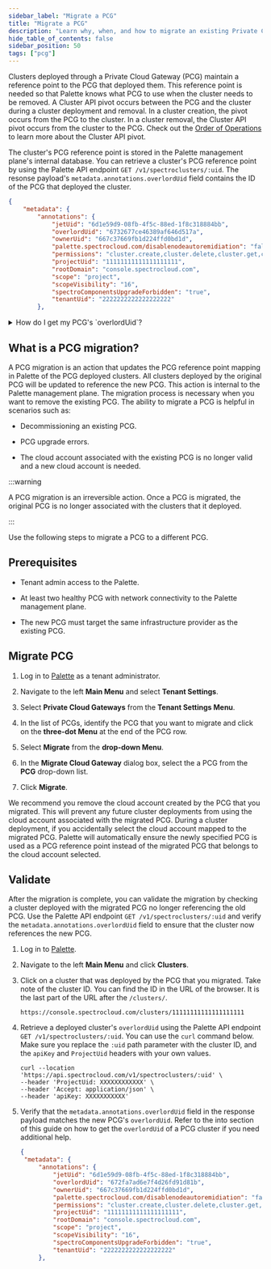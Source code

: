 ```yaml
---
sidebar_label: "Migrate a PCG"
title: "Migrate a PCG"
description: "Learn why, when, and how to migrate an existing Private Cloud Gateway (PCG) to a differnt PCG."
hide_table_of_contents: false
sidebar_position: 50
tags: ["pcg"]
---
```


Clusters deployed through a Private Cloud Gateway (PCG) maintain a reference point to the PCG that deployed them. This
reference point is needed so that Palette knows what PCG to use when the cluster needs to be removed. A Cluster API
pivot occurs between the PCG and the cluster during a cluster deployment and removal. In a cluster creation, the pivot
occurs from the PCG to the cluster. In a cluster removal, the Cluster API pivot occurs from the cluster to the PCG.
Check out the [Order of Operations](../../../architecture/orchestration-spectrocloud.md) to learn more about the Cluster
API pivot.

The cluster's PCG reference point is stored in the Palette management plane's internal database. You can retrieve a
cluster's PCG reference point by using the Palette API endpoint `GET /v1/spectroclusters/:uid`. The resonse payload's
`metadata.annotations.overlordUid` field contains the ID of the PCG that deployed the cluster.

```json hideClipboard {5}
{
    "metadata": {
        "annotations": {
            "jetUid": "6d1e59d9-08fb-4f5c-88ed-1f8c318884bb",
            "overlordUid": "6732677ce46389af646d517a",
            "ownerUid": "667c37669fb1d224ffd0bd1d",
            "palette.spectrocloud.com/disablenodeautoremidiation": "false",
            "permissions": "cluster.create,cluster.delete,cluster.get,cluster.import,cluster.list,cluster.update,tag.update",
            "projectUid": "11111111111111111111",
            "rootDomain": "console.spectrocloud.com",
            "scope": "project",
            "scopeVisibility": "16",
            "spectroComponentsUpgradeForbidden": "true",
            "tenantUid": "2222222222222222222"
        },
```

<details>
<summary>How do I get my PCG's `overlordUid`?</summary>

The `overlordUid` is a unique identifier of the PCG that deployed the cluster. However, this value is different from the
actual cluster ID of the PCG. To retrieve a PCG cluster's `overlordUid` use the following kubectl command on the PCG
cluster.

```shell
kubectl get configmap overlord-config --namespace=jet-system --output=jsonpath='{.data.overlord-config\.yaml}' | grep 'overlordUid:' | sed 's/overlordUid: //'
```

You will get the `overlordUid` of the PCG cluster.

```text hideClipboard
6732677ce46389af646d517a
```

</details>

## What is a PCG migration?

A PCG migration is an action that updates the PCG reference point mapping in Palette of the PCG deployed clusters. All
clusters deployed by the original PCG will be updated to reference the new PCG. This action is internal to the Palette
management plane. The migration process is necessary when you want to remove the existing PCG. The ability to migrate a
PCG is helpful in scenarios such as:

- Decommissioning an existing PCG.

- PCG upgrade errors.

- The cloud account associated with the existing PCG is no longer valid and a new cloud account is needed.

:::warning

A PCG migration is an irreversible action. Once a PCG is migrated, the original PCG is no longer associated with the
clusters that it deployed.

:::

Use the following steps to migrate a PCG to a different PCG.

## Prerequisites

- Tenant admin access to the Palette.

- At least two healthy PCG with network connectivity to the Palette management plane.

- The new PCG must target the same infrastructure provider as the existing PCG.

## Migrate PCG

1. Log in to [Palette](https://console.spectrocloud.com) as a tenant administrator.

2. Navigate to the left **Main Menu** and select **Tenant Settings**.

3. Select **Private Cloud Gateways** from the **Tenant Settings Menu**.

4. In the list of PCGs, identify the PCG that you want to migrate and click on the **three-dot Menu** at the end of the
   PCG row.

5. Select **Migrate** from the **drop-down Menu**.

6. In the **Migrate Cloud Gateway** dialog box, select the a PCG from the **PCG** drop-down list.

7. Click **Migrate**.

We recommend you remove the cloud account created by the PCG that you migrated. This will prevent any future cluster
deployments from using the cloud account associated with the migrated PCG. During a cluster deployment, if you
accidentally select the cloud account mapped to the migrated PCG. Palette will automatically ensure the newly specified
PCG is used as a PCG reference point instead of the migrated PCG that belongs to the cloud account selected.

## Validate

After the migration is complete, you can validate the migration by checking a cluster deployed with the migrated PCG no
longer referencing the old PCG. Use the Palette API endpoint `GET /v1/spectroclusters/:uid` and verify the
`metadata.annotations.overlordUid` field to ensure that the cluster now references the new PCG.

1. Log in to [Palette](https://console.spectrocloud.com).

2. Navigate to the left **Main Menu** and click **Clusters**.

3. Click on a cluster that was deployed by the PCG that you migrated. Take note of the cluster ID. You can find the ID
   in the URL of the browser. It is the last part of the URL after the `/clusters/`.

   ```text hideClipboard
   https://console.spectrocloud.com/clusters/11111111111111111111
   ```

4. Retrieve a deployed cluster's `overlordUid` using the Palette API endpoint `GET /v1/spectroclusters/:uid`. You can
   use the `curl` command below. Make sure you replace the `:uid` path parameter with the cluster ID, and the `apiKey`
   and `ProjectUid` headers with your own values.

   ```shell hideClipboard
   curl --location 'https://api.spectrocloud.com/v1/spectroclusters/:uid' \
   --header 'ProjectUid: XXXXXXXXXXXX' \
   --header 'Accept: application/json' \
   --header 'apiKey: XXXXXXXXXXX'
   ```

5. Verify that the `metadata.annotations.overlordUid` field in the response payload matches the new PCG's `overlordUid`.
   Refer to the into section of this guide on how to get the `overlordUid` of a PCG cluster if you need additional help.

   ```json hideClipboard {5}
   {
    "metadata": {
        "annotations": {
            "jetUid": "6d1e59d9-08fb-4f5c-88ed-1f8c318884bb",
            "overlordUid": "672fa7ad6e7f4d26fd91d81b",
            "ownerUid": "667c37669fb1d224ffd0bd1d",
            "palette.spectrocloud.com/disablenodeautoremidiation": "false",
            "permissions": "cluster.create,cluster.delete,cluster.get,cluster.import,cluster.list,cluster.update,tag.update",
            "projectUid": "11111111111111111111",
            "rootDomain": "console.spectrocloud.com",
            "scope": "project",
            "scopeVisibility": "16",
            "spectroComponentsUpgradeForbidden": "true",
            "tenantUid": "2222222222222222222"
        },
   ```
